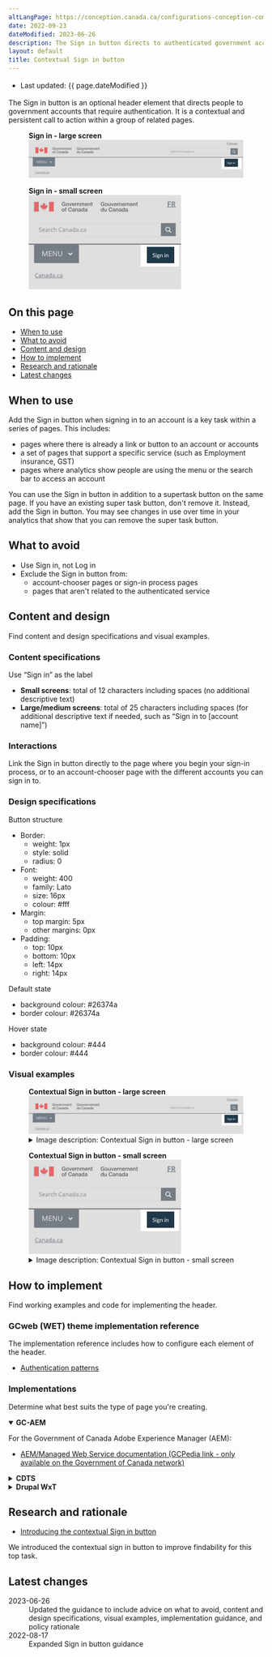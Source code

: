 ```yaml
---
altLangPage: https://conception.canada.ca/configurations-conception-communes/connexion-contextuel.html
date: 2022-09-23
dateModified: 2023-06-26
description: The Sign in button directs to authenticated government accounts. It's a persistent call to action in a group of related pages.
layout: default
title: Contextual Sign in button
---
```

<div class="row">
	<div class="col-md-12 pull-left">
		<ul class="list-inline small mrgn-bttm-sm" style="line-height:1.65em" id="list-inline-desktop-only">
			<li class="mrgn-rght-lg">Last updated: {{ page.dateModified }}</li>
		</ul>
	</div>
</div>
<p>The Sign in button is an optional header element that directs people to government accounts that require authentication. It is a contextual and persistent call to action within a group of related pages.</p>
<div class="pattern-demo">
  <figure class="mrgn-bttm-lg">
    <figcaption><b>Sign in - large screen</b></figcaption>
    <img src="../../images/01-sign-in-desktop-en.png" class="img-responsive brdr" alt="Sign in header for large screens">
  </figure>
  <figure class="mrgn-bttm-lg">
    <figcaption><b>Sign in - small screen</b></figcaption>
    <img src="../../images/01-sign-in-mobile-en.png" class="img-responsive brdr" alt="Sign in header for small screens">
  </figure>
</div>
<section>
	<h2>On this page</h2>
	<ul>
		<li><a href="#when">When to use</a></li>
		<li><a href="#avoid">What to avoid</a></li>
		<li><a href="#content">Content and design</a></li>
		<li><a href="#how">How to implement</a></li>
		<li><a href="#research">Research and rationale</a></li>
		<li><a href="#latest">Latest changes</a></li>
	</ul>
</section>
<section>
	<h2 id="when">When to use</h2>
	<p>Add the Sign in button when signing in to an account is a key task within a series of pages. This includes:</p>
	<ul>
		<li>pages where there is already a link or button to an account or accounts</li>
		<li>a set of pages that support a specific service (such as Employment insurance, GST)</li>
		<li>pages where analytics show people are using the menu or the search bar to access an account</li>
	</ul>
	<p>You can use the Sign in button in addition to a supertask button on the same page. If you have an existing super task button, don't remove it. Instead, add the Sign in button. You may see changes in use over time in your analytics that show that you can remove the super task button.</p>
</section>
<section>
	<h2 id="avoid">What to avoid</h2>
	<ul>
		<li>Use Sign in, not Log in</li>
		<li>Exclude the Sign in button from:
			<ul>
				<li>account-chooser pages or sign-in process pages</li>
				<li>pages that aren't related to the authenticated service</li>
			</ul>
		</li>
	</ul>
</section>
<section>
	<h2 id="content">Content and design</h2>
	<p>Find content and design specifications and visual examples.</p>
	<h3>Content specifications</h3>
	<p>Use “Sign in” as the label</p>
  <ul>
    <li><b>Small screens</b>: total of 12 characters including spaces (no additional descriptive text)</li>
    <li><b>Large/medium screens</b>: total of 25 characters including spaces (for additional descriptive text if needed, such as “Sign in to [account name]”)</li>
  </ul>
</section>
<section>
	<h3>Interactions</h3>
	<p>Link the Sign in button directly to the page where you begin your sign-in process, or to an account-chooser page with the different accounts you can sign in to.</p>
	<h3>Design specifications</h3>
	<p>Button structure</p>
	<ul>
		<li>Border:
			<ul>
				<li>weight: 1px</li>
				<li>style: solid</li>
				<li>radius: 0</li>
			</ul>
		</li>
		<li>Font:
			<ul>
				<li>weight: 400</li>
				<li>family: Lato</li>
				<li>size: 16px</li>
				<li>colour: #fff</li>
			</ul>
		</li>
		<li>Margin:
			<ul>
				<li>top margin: 5px</li>
				<li>other margins: 0px</li>
			</ul>
		</li>
		<li>Padding:
			<ul>
				<li>top: 10px</li>
				<li>bottom: 10px</li>
				<li>left: 14px</li>
				<li>right: 14px</li>
			</ul>
		</li>
	</ul>
	<p>Default state</p>
	<ul>
		<li>background colour: #26374a</li>
		<li>border colour: #26374a</li>
	</ul>
	<p>Hover state</p>
	<ul>
		<li>background colour: #444</li>
		<li>border colour: #444</li>
	</ul>
	<h3> Visual examples</h3>
	<div class="pattern-demo mrgn-tp-lg">
		<figure>
			<figcaption><b>Contextual Sign in button - large screen</b></figcaption>
			<img src="../../images/01-sign-in-desktop-en.png" class="img-responsive brdr" alt="Sign in header for large screens">
			<details class="mrgn-tp-md">
				<summary class="wb-toggle small" data-toggle="{&quot;print&quot;:&quot;on&quot;}">Image description: Contextual Sign in button - large screen</summary>
				<p class="mrgn-tp-lg">Standard header of an English Canada.ca page with the Sign in button highlighted</p>
			</details>
		</figure>
	</div>
	<div class="pattern-demo mrgn-tp-lg">
		<figure>
			<figcaption><b>Contextual Sign in button - small screen</b></figcaption>
			<img src="../../images/01-sign-in-mobile-en.png" class="img-responsive brdr" alt="Sign in header for small screens">
			<details class="mrgn-tp-md">
				<summary class="wb-toggle small" data-toggle="{&quot;print&quot;:&quot;on&quot;}">Image description: Contextual Sign in button - small screen</summary>
				<p class="mrgn-tp-lg">Standard header of an English Canada.ca page with the Sign in button highlighted</p>
			</details>
		</figure>
	</div>
</section>
<section>
	<h2 id="how">How to implement</h2>
	<p>Find working examples and code for implementing the header.</p>
	<h3>GCweb (WET) theme implementation reference</h3>
	<p>The implementation reference includes how to configure each element of the header.</p>
	<ul>
		<li><a href="https://wet-boew.github.io/GCWeb/sites/authentication/authentication-en.html">Authentication patterns</a></li>
	</ul>
	<h3>Implementations</h3>
	<p>Determine what best suits the type of page you're creating.</p>
	<div class="row">
		<div class="col-md-8">
			<div class="wb-tabs mrgn-tp-lg">
				<div class="tabpanels">
				<details id="004" open="open">
					<summary><strong>GC-AEM</strong></summary>
					<p class="mrgn-tp-lg">For the Government of Canada Adobe Experience Manager (AEM):</p>
					<ul>
						<li><a href="https://www.gcpedia.gc.ca/wiki/AEM_GC-specific_Documentation_6.5">AEM/Managed Web Service documentation (GCPedia link - only available on the Government of Canada network)</a></li>
					</ul>
				</details>
				<details id="005">
					<summary><strong>CDTS</strong></summary>
					<p class="mrgn-tp-lg">For the Centrally Deployed Templates Solution (CDTS):</p>
					<ul>
						<li><a href="https://cenw-wscoe.github.io/sgdc-cdts/docs/index-en.html">CDTS documentation</a></li>
					</ul>
				</details>
				<details id="006">
					<summary><strong>Drupal WxT</strong></summary>
					<p class="mrgn-tp-lg">For Drupal WxT:</p>
					<ul>
						<li><a href="https://drupalwxt.github.io/en/">Drupal WxT documentation</a></li>
					</ul>
				</details>
				</div>
			</div>
		</div>
	</div>
</section>
<section>
	<h2 id="research">Research and rationale</h2>
	<ul>
		<li><a href="https://blog.canada.ca/2022/09/23/introducing-contextual-sign-in-button">Introducing the contextual Sign in button</a></li>
	</ul>
	<p>We introduced the contextual sign in button to improve findability for this top task.</p>
</section>
<section>
	<h2 id="latest">Latest changes</h2>
	<dl class="dl-horizontal">
		<dt>
			<time>2023-06-26</time>
		</dt>
		<dd>Updated the guidance to include advice on what to avoid, content and design specifications, visual examples, implementation guidance, and policy rationale</dd>
		<dt>
			<time>2022-08-17</time>
		</dt>
		<dd>Expanded Sign in button guidance</dd>
	</dl>
</section>
